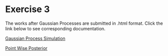 # Exercise 3

The works after Gaussian Processes are submitted in .html format. Click the link below to see corresponding documentation.

[Gaussian Process Simulation](http://htmlpreview.github.io/?https://github.com/afbudak/SDS383D-Spring2019/blob/master/Exercises3/GP_Simulation.html)

[Point Wise Posterior](http://htmlpreview.github.io/?https://github.com/afbudak/SDS383D-Spring2019/blob/master/Exercises3/PointWise_Posterior.html)
